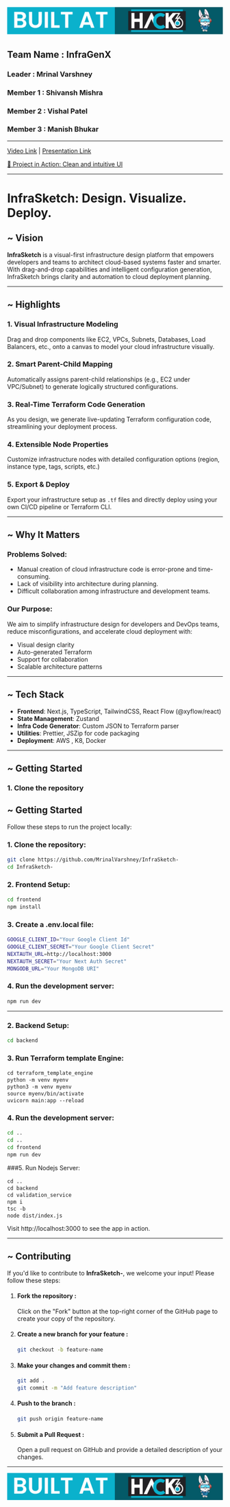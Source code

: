 ## ![App Screenshot](hackLogo.png)

## Team Name : InfraGenX

### Leader : Mrinal Varshney

### Member 1 : Shivansh Mishra

### Member 2 : Vishal Patel

### Member 3 : Manish Bhukar

---

[Video Link](https://drive.google.com/file/d/1I6DeUCko3kg5_A9w4dMJlgQRWjATsgbY/view?usp=drive_link) | [Presentation Link](https://docs.google.com/presentation/d/1c9yZ-Z6Jd1-Ib2GWKJZdKBooBFGtrE2P/edit?usp=drive_link&ouid=106787449728337787260&rtpof=true&sd=true)

[🚀 Project in Action: Clean and intuitive UI](http://drive.google.com/file/d/1CvidPiheISM8qxaHEMQs9EloVt7q2RwR/view)

---

# InfraSketch: Design. Visualize. Deploy.

## ~ Vision

**InfraSketch** is a visual-first infrastructure design platform that empowers developers and teams to architect cloud-based systems faster and smarter. With drag-and-drop capabilities and intelligent configuration generation, InfraSketch brings clarity and automation to cloud deployment planning.

---

## ~ Highlights

### 1. Visual Infrastructure Modeling

Drag and drop components like EC2, VPCs, Subnets, Databases, Load Balancers, etc., onto a canvas to model your cloud infrastructure visually.

### 2. Smart Parent-Child Mapping

Automatically assigns parent-child relationships (e.g., EC2 under VPC/Subnet) to generate logically structured configurations.

### 3. Real-Time Terraform Code Generation

As you design, we generate live-updating Terraform configuration code, streamlining your deployment process.

### 4. Extensible Node Properties

Customize infrastructure nodes with detailed configuration options (region, instance type, tags, scripts, etc.)

### 5. Export & Deploy

Export your infrastructure setup as `.tf` files and directly deploy using your own CI/CD pipeline or Terraform CLI.

---

## ~ Why It Matters

### Problems Solved:

- Manual creation of cloud infrastructure code is error-prone and time-consuming.
- Lack of visibility into architecture during planning.
- Difficult collaboration among infrastructure and development teams.

### Our Purpose:

We aim to simplify infrastructure design for developers and DevOps teams, reduce misconfigurations, and accelerate cloud deployment with:

- Visual design clarity
- Auto-generated Terraform
- Support for collaboration
- Scalable architecture patterns

---

## ~ Tech Stack

- **Frontend**: Next.js, TypeScript, TailwindCSS, React Flow (@xyflow/react)
- **State Management**: Zustand
- **Infra Code Generator**: Custom JSON to Terraform parser
- **Utilities**: Prettier, JSZip for code packaging
- **Deployment**: AWS , K8, Docker

---

## ~ Getting Started

### 1. Clone the repository

## ~ Getting Started

Follow these steps to run the project locally:

### 1. Clone the repository:

```bash
git clone https://github.com/MrinalVarshney/InfraSketch-
cd InfraSketch-
```

### 2. Frontend Setup:

```bash
cd frontend
npm install
```

### 3. Create a .env.local file:

```bash
GOOGLE_CLIENT_ID="Your Google Client Id"
GOOGLE_CLIENT_SECRET="Your Google Client Secret"
NEXTAUTH_URL=http://localhost:3000
NEXTAUTH_SECRET="Your Next Auth Secret"
MONGODB_URL="Your MongoDB URI"

```


### 4. Run the development server:

```bash
npm run dev
```

---

### 2. Backend Setup:

```bash
cd backend

```

### 3. Run Terraform template Engine:

```
cd terraform_template_engine
python -m venv myenv
python3 -m venv myenv
source myenv/bin/activate
uvicorn main:app --reload
```


### 4. Run the development server:

```bash
cd ..
cd ..
cd frontend
npm run dev
```

###5. Run Nodejs Server:

```
cd ..
cd backend
cd validation_service
npm i
tsc -b
node dist/index.js
```

Visit http://localhost:3000 to see the app in action.

---

## ~ Contributing

If you'd like to contribute to **InfraSketch-**, we welcome your input! Please follow these steps:

1. #### Fork the repository :

   Click on the "Fork" button at the top-right corner of the GitHub page to create your copy of the repository.

2. #### Create a new branch for your feature :
   ```bash
   git checkout -b feature-name
   ```
3. #### Make your changes and commit them :

   ```bash
   git add .
   git commit -m "Add feature description"
   ```

4. #### Push to the branch :

   ```bash
   git push origin feature-name
   ```

5. #### Submit a Pull Request :
   Open a pull request on GitHub and provide a detailed description of your changes.

---


![App Screenshot](hackLogo.png)
